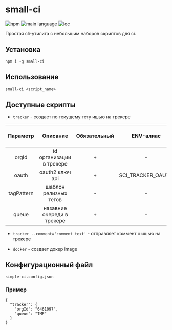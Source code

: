 # small-ci

![npm](https://img.shields.io/npm/v/small-ci)
![main language](https://img.shields.io/github/languages/top/nerlihmax/small-ci)
![loc](https://img.shields.io/tokei/lines/github/nerlihmax/small-ci)

Простая cli-утилита с небольшим наборов скриптов для ci.

## Установка
`npm i -g small-ci`

## Использование
`small-ci <script_name>`

## Доступные скрипты
- `tracker` - создает по текущему тегу ишью на трекере

| Параметр | Описание | Обязательный | ENV-алиас | Значение по умолчанию |
|:--------:|:--------:|:------------:|:---------:|:---------------------:|
| orgId | id организации в трекере | + | - | - |
| oauth | oauth2 ключ api | + | SCI_TRACKER_OAUTH | - |
| tagPattern | шаблон релизных тегов | - | - | v\*.\*.\* |
| queue | назавние очереди в трекере | + | - | - |

- `tracker --comment='comment text'` - отправляет коммент к ишью на трекере

- `docker` - создает докер image

## Конфигурационный файл
`simple-ci.config.json`
### Пример
```
{
  "tracker": {
    "orgId": "6461097",
    "queue": "TMP"
  }
}
```
